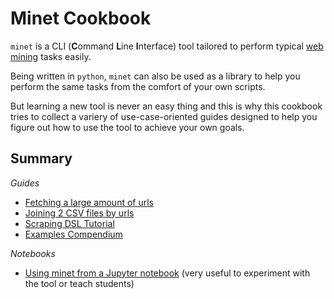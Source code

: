 # Minet Cookbook

`minet` is a CLI (**C**ommand **L**ine **I**nterface) tool tailored to perform typical [web mining](https://en.wikipedia.org/wiki/Web_mining) tasks easily.

Being written in `python`, `minet` can also be used as a library to help you perform the same tasks from the comfort of your own scripts.

But learning a new tool is never an easy thing and this is why this cookbook tries to collect a variery of use-case-oriented guides designed to help you figure out how to use the tool to achieve your own goals.

## Summary

*Guides*

* [Fetching a large amount of urls](./fetch.md)
* [Joining 2 CSV files by urls](./url_join.md)
* [Scraping DSL Tutorial](./scraping_dsl.md)
* [Examples Compendium](./compendium.md)

*Notebooks*

* [Using minet from a Jupyter notebook](./notebooks/Minet%20in%20a%20Jupyter%20notebook.ipynb) (very useful to experiment with the tool or teach students)
